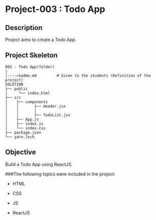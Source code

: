 
# Project-003 : Todo App

## Description

Project aims to create a Todo App.



## Project Skeleton

```
003 - Todo App(folder)
|
|----readme.md         # Given to the students (Definition of the project)
SOLUTION
├── public
│     └── index.html
├── src
│    ├── components
│    │       ├── Header.jsx
│    │       │   
│    │       ├── TodoList.jsx         
│    ├── App.js
│    ├── index.js
│    └── index.css
├── package.json
└── yarn.lock
```



## Objective

Build a Todo App using ReactJS.

###The following topics were included in the project:

- HTML

- CSS

- JS

- ReactJS
